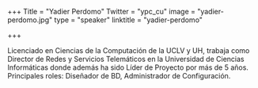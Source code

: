 +++
Title = "Yadier Perdomo"
Twitter = "ypc_cu"
image = "yadier-perdomo.jpg"
type = "speaker"
linktitle = "yadier-perdomo"

+++

Licenciado en Ciencias de la Computación de la UCLV y UH, trabaja como Director de Redes y Servicios 
Telemáticos en la Universidad de Ciencias Informáticas donde además ha sido Líder de Proyecto por más 
de 5 años. Principales roles: Diseñador de BD, Administrador de Configuración. 
